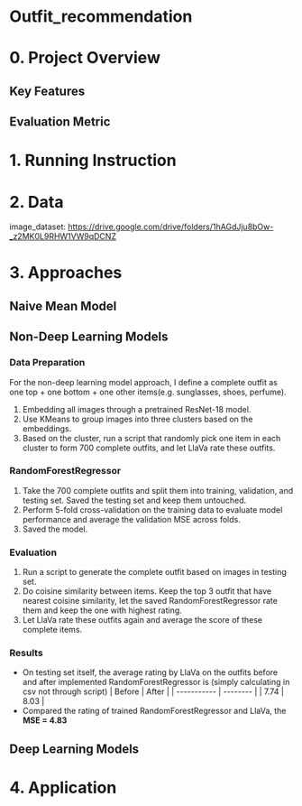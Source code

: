 # Outfit_recommendation

# 0. Project Overview
## Key Features
## Evaluation Metric
# 1. Running Instruction
# 2. Data
image_dataset: https://drive.google.com/drive/folders/1hAGdJju8bOw-_z2MK0L9RHW1VW9qDCNZ
# 3. Approaches
## Naive Mean Model
## Non-Deep Learning Models
### Data Preparation
For the non-deep learning model approach, I define a complete outfit as one top + one bottom + one other items(e.g. sunglasses, shoes, perfume). 
1. Embedding all images through a pretrained ResNet-18 model.
2. Use KMeans to group images into three clusters based on the embeddings.
3. Based on the cluster, run a script that randomly pick one item in each cluster to form 700 complete outfits, and let LlaVa rate these outfits.
### RandomForestRegressor
1. Take the 700 complete outfits and split them into training, validation, and testing set. Saved the testing set and keep them untouched. 
2. Perform 5-fold cross-validation on the training data to evaluate model performance and average the validation MSE across folds.
3. Saved the model.
### Evaluation
1. Run a script to generate the complete outfit based on images in testing set.
2. Do coisine similarity between items. Keep the top 3 outfit that have nearest coisine similarity, let the saved RandomForestRegressor rate them and keep the one with highest rating.
3. Let LlaVa rate these outfits again and average the score of these complete items.
### Results
- On testing set itself, the average rating by LlaVa on the outfits before and after implemented RandomForestRegressor is (simply calculating in csv not through script)
| Before  | After |
| ----------- | -------- |
| 7.74   | 8.03   |
- Compared the rating of trained RandomForestRegressor and LlaVa, the **MSE = 4.83**


## Deep Learning Models
# 4. Application
